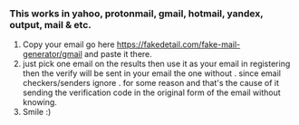 ### This works in yahoo, protonmail, gmail, hotmail, yandex, output, mail & etc.

1. Copy your email go here https://fakedetail.com/fake-mail-generator/gmail and paste it there.
2. just pick one email on the results then use it as your email in registering then the verify will be sent in your email the one without . since email checkers/senders ignore . for some reason and that's the cause of it sending the verification code in the original form of the email without knowing.
3. Smile :)
